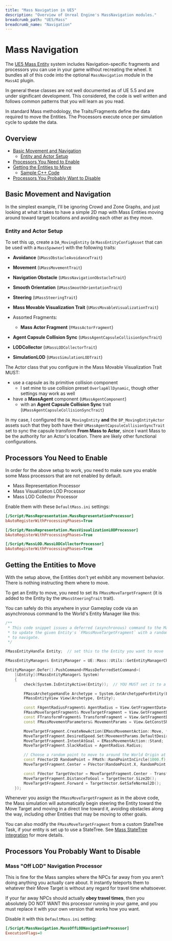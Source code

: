 ```yaml
---
title: "Mass Navigation in UE5"
description: "Overview of Unreal Engine's MassNavigation modules."
breadcrumb_path: "UE5/Mass"
breadcrumb_name: "Navigation"
---
```


# Mass Navigation

The [UE5 Mass Entity](/UE5/Mass/) system includes Navigation-specific fragments and processors
you can use in your game without recreating the wheel.
It bundles all of this code into the optional `MassNavigation` module in the `MassAI` plugin.

In general these classes are not well documented as of UE 5.5 and are under significant development.
This considered, the code is well written and follows common patterns that you will learn as
you read.

In standard Mass methodology, the Traits/Fragments define the data required to move the Entities.
The Processors execute once per simulation cycle to update the data.

## Overview

- [Basic Movement and Navigation](#BasicMovement)
  - [Entity and Actor Setup](#Setup)
- [Processors You Need to Enable](#ProcessorsToEnable)
- [Getting the Entities to Move](#EnactingMovement)
  - [Sample C++ Code](#EnactingMovementCpp)
- [Processors You Probably Want to Disable](#ProcessorsToDisable)


<a id='#BasicMovement'></a>
## Basic Movement and Navigation

In the simplest example, I'll be ignoring Crowd and Zone Graphs, and just looking at what it takes
to have a simple 2D map with Mass Entities moving around toward target locations
and avoiding each other as they move.


<a id='#Setup'></a>
###  Entity and Actor Setup

To set this up, create a `DA_MovingEntity` (a `MassEntityConfigAsset` that can be used with a `MassSpawner`)
with the following traits:

- **Avoidance** (`UMassObstacleAvoidanceTrait`)
- **Movement** (`UMassMovementTrait`)
- **Navigation Obstacle** (`UMassNavigationObstacleTrait`)
- **Smooth Orientation** (`UMassSmoothOrientationTrait`)
- **Steering** (`UMassSteeringTrait`)


- **Mass Movable Visualization Trait** (`UMassMovableVisualizationTrait`)


- Assorted Fragments:
  - **Mass Actor Fragment** (`FMassActorFragment`)
- **Agent Capsule Collision Sync** (`UMassAgentCapsuleCollisionSyncTrait`)


- **LODCollector** (`UMassLODCollectorTrait`)
- **SimulationLOD** (`UMassSimulationLODTrait`)

The Actor class that you configure in the Mass Movable Visualization Trait MUST:
- use a capsule as its primitive collision component
  - I set mine to use collision preset `OverlapAllDynamic`, though other settings may work as well
- have a **MassAgent** component (`UMassAgentComponent`)
  - with an **Agent Capsule Collision Sync** trait (`UMassAgentCapsuleCollisionSyncTrait`)

In my case, I configured the `DA_MovingEntity` **and** the `BP_MovingEntityActor`
assets such that they both have their `UMassAgentCapsuleCollisionSyncTrait` set to
sync the capsule transform **From Mass to Actor**, since I want Mass to be the
authority for an Actor's location.
There are likely other functional configurations.


<a id='#ProcessorsToEnable'></a>
## Processors You Need to Enable

In order for the above setup to work, you need to make sure you enable some
Mass processors that are not enabled by default.

- Mass Representation Processor
- Mass Visualization LOD Processor
- Mass LOD Collector Processor

Enable them with these `DefaultMass.ini` settings:

```ini
[/Script/MassRepresentation.MassRepresentationProcessor]
bAutoRegisterWithProcessingPhases=True

[/Script/MassRepresentation.MassVisualizationLODProcessor]
bAutoRegisterWithProcessingPhases=True

[/Script/MassLOD.MassLODCollectorProcessor]
bAutoRegisterWithProcessingPhases=True
```


<a id='#EnactingMovement'></a>
## Getting the Entities to Move

With the setup above, the Entities don't yet exhibit any movement behavior.
There is nothing instructing them where to move.

To get an Entity to move, you need to set its `FMassMoveTargetFragment`
(it is added to the Entity by the `UMassSteeringTrait` trait).

You can safely do this anywhere in your Gameplay code via an asynchronous
command to the World's Entity Manager like this:

<a id='#EnactingMovementCpp'></a>
```cpp
/**
 * This code snippet issues a deferred (asynchronous) command to the Mass Entity Manager
 * to update the given Entity's `FMassMoveTargetFragment` with a random point to which
 * to navigate.
 */

FMassEntityHandle Entity;  // set this to the Entity you want to move

FMassEntityManager& EntityManager = UE::Mass::Utils::GetEntityManagerChecked(*GetWorld());

EntityManager.Defer().PushCommand<FMassDeferredSetCommand>(
	[&Entity](FMassEntityManager& System)
	{
		check(System.IsEntityActive(Entity));  // YOU MUST set it to a valid value above before calling this

		FMassArchetypeHandle Archetype = System.GetArchetypeForEntity(Entity);
		FMassEntityView View(Archetype, Entity);

		const FAgentRadiusFragment& AgentRadius = View.GetFragmentData<FAgentRadiusFragment>();
		FMassMoveTargetFragment& MoveTargetFragment = View.GetFragmentData<FMassMoveTargetFragment>();
		const FTransformFragment& TransformFragment = View.GetFragmentData<FTransformFragment>();
		const FMassMovementParameters& MovementParams = View.GetConstSharedFragmentData<FMassMovementParameters>();

		MoveTargetFragment.CreateNewAction(EMassMovementAction::Move, *System.GetWorld());
		MoveTargetFragment.DesiredSpeed.Set(MovementParams.DefaultDesiredSpeed);
		MoveTargetFragment.IntentAtGoal = EMassMovementAction::Stand;
		MoveTargetFragment.SlackRadius = AgentRadius.Radius;

		// Choose a random point to move to around the World Origin at Z=0
		const FVector2D RandomPoint = FMath::RandPointInCircle(1000.f);
		MoveTargetFragment.Center = FVector(RandomPoint.X, RandomPoint.Y, 0.f);

		const FVector TargetVector = MoveTargetFragment.Center - TransformFragment.GetTransform().GetLocation();
		MoveTargetFragment.DistanceToGoal = TargetVector.Size2D();
		MoveTargetFragment.Forward = TargetVector.GetSafeNormal2D();
	});
```

Whenever you assign the `FMassMoveTargetFragment` as in the above code, the Mass simulation
will automatically begin steering the Entity toward the Move Target and moving in a direct line
toward it, avoiding obstacles along the way, including other Entities that may be moving to other goals.

You can also modify the `FMassMoveTargetFragment` from a custom StateTree Task, if your
entity is set up to use a StateTree.
See [Mass StateTree integration](./StateTree) for more details.


<a id='#ProcessorsToDisable'></a>
## Processors You Probably Want to Disable

### Mass "Off LOD" Navigation Processor

This is fine for the Mass samples where the NPCs far away from you
aren't doing anything you actually care about.  It instantly teleports them
to whatever their Move Target is without any regard for travel time whatsoever.

If your far away NPCs should actually **obey travel times**,
then you absolutely DO NOT WANT this processor running in your game,
and you must replace it with your own version that works how you want.

Disable it with this `DefaultMass.ini` setting:

```ini
[/Script/MassNavigation.MassOffLODNavigationProcessor]
ExecutionFlags=0
```
